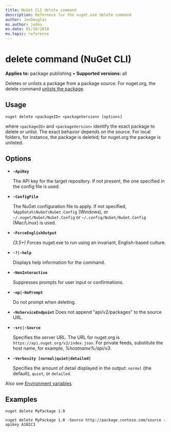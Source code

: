 ```yaml
---
title: NuGet CLI delete command
description: Reference for the nuget.exe delete command
author: JonDouglas
ms.author: jodou
ms.date: 01/18/2018
ms.topic: reference
---
```


# delete command (NuGet CLI)

**Applies to:** package publishing &bullet; **Supported versions:** all

Deletes or unlists a package from a package source. For nuget.org, the delete command [unlists the package](../../nuget-org/policies/deleting-packages.md).

## Usage

```cli
nuget delete <packageID> <packageVersion> [options]
```

where `<packageID>` and `<packageVersion>` identify the exact package to delete or unlist. The exact behavior depends on the source. For local folders, for instance, the package is deleted; for nuget.org the package is unlisted.

## Options

- **`-ApiKey`**

  The API key for the target repository. If not present, the one specified in the config file is used.

- **`-ConfigFile`**

  The NuGet configuration file to apply. If not specified, `%AppData%\NuGet\NuGet.Config` (Windows), or `~/.nuget/NuGet/NuGet.Config` or `~/.config/NuGet/NuGet.Config` (Mac/Linux) is used.

- **`-ForceEnglishOutput`**

  *(3.5+)* Forces nuget.exe to run using an invariant, English-based culture.

- **`-?|-help`**

  Displays help information for the command.

- **`-NonInteractive`**

  Suppresses prompts for user input or confirmations.

 - **`-np|-NoPrompt`**

   Do not prompt when deleting.

 - **`-NoServiceEndpoint`**
   Does not append "api/v2/packages" to the source URL.

- **`-src|-Source`**

  Specifies the server URL. The URL for nuget.org is `https://api.nuget.org/v3/index.json`. For private feeds, substitute the host name, for example, *%hostname%/api/v3*.

- **`-Verbosity [normal|quiet|detailed]`**

  Specifies the amount of detail displayed in the output: `normal` (the default), `quiet`, or `detailed`.

Also see [Environment variables](cli-ref-environment-variables.md)

## Examples

```cli
nuget delete MyPackage 1.0

nuget delete MyPackage 1.0 -Source http://package.contoso.com/source -apikey A1B2C3
```
